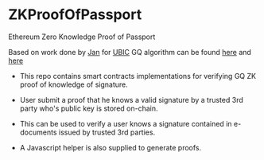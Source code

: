 # ZKProofOfPassport
Ethereum Zero Knowledge Proof of Passport

Based on work done by [Jan](https://github.com/rgex) for [UBIC](https://github.com/UBIC-repo/core)
GQ algorithm can be found [here](https://github.com/rgex/new-GQ-implementation-for-UBIC) and [here](https://crypto.stackexchange.com/questions/81094/proving-the-knowlege-of-e-th-root-in-an-non-interactive-way) 

- This repo contains smart contracts implementations for verifying GQ ZK proof of knowledge of signature.
- User submit a proof that he knows a valid signature by a trusted 3rd party who's public key is stored on-chain.
- This can be used to verify a user knows a signature contained in e-documents issued by trusted 3rd parties.

- A Javascript helper is also supplied to generate proofs.

